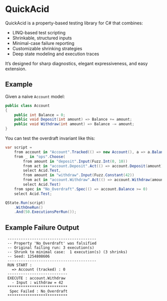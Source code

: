 # QuickAcid

QuickAcid is a property-based testing library for C# that combines:

* LINQ-based test scripting
* Shrinkable, structured inputs
* Minimal-case failure reporting
* Customizable shrinking strategies
* Deep state modeling and execution traces

It’s designed for sharp diagnostics, elegant expressiveness, and easy extension.

## Example

Given a naive `Account` model:

```csharp
public class Account
{
    public int Balance = 0;
    public void Deposit(int amount) => Balance += amount;
    public void Withdraw(int amount) => Balance -= amount;
}
```

You can test the overdraft invariant like this:

```csharp
var script =
    from account in "Account".Tracked(() => new Account(), a => a.Balance.ToString())
    from _ in "ops".Choose(
        from amount in "deposit".Input(Fuzz.Int(0, 10))
        from act in "account.Deposit".Act(() => account.Deposit(amount))
        select Acid.Test,
        from amount in "withdraw".Input(Fuzz.Constant(42))
        from act in "account.Withdraw".Act(() => account.Withdraw(amount))
        select Acid.Test)
    from spec in "No_Overdraft".Spec(() => account.Balance >= 0)
    select Acid.Test;

QState.Run(script)
    .WithOneRun()
    .And(50.ExecutionsPerRun());
```

## Example Failure Output

```
 ----------------------------------------
 -- Property 'No_Overdraft' was falsified
 -- Original failing run: 3 execution(s)
 -- Shrunk to minimal case:  1 execution(s) (3 shrinks)
 -- Seed: 1254808606
 ----------------------------------------
 RUN START :
   => Account (tracked) : 0
 ---------------------------
 EXECUTE : account.Withdraw
   - Input : withdraw = 42
 ***************************
  Spec Failed : No_Overdraft
 ***************************
```


